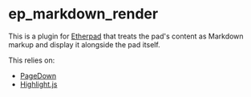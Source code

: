 # ep_markdown_render

This is a plugin for [Etherpad](http://etherpad.org/) that treats the pad's content as Markdown markup and display it alongside the pad itself.

This relies on:

 * [PageDown](http://code.google.com/p/pagedown/)
 * [Highlight.js](http://softwaremaniacs.org/soft/highlight/en/)

